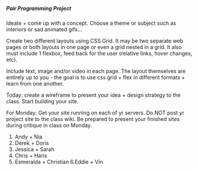 ##### Pair Programming Project
Ideate + come up with a concept. Choose a theme or subject such as interiors or sad animated gifs...

Create two different layouts using CSS Grid. It may be two separate web pages or both layouts in one page or even a grid nested in a grid. It also must include 1 flexbox, feed back for the user (relative links, hover changes, etc).

Include text, image and/or video in each page. The layout themselves are entirely up to you - the goal is to use css grid + flex in different formats + learn from one another.

Today: create a wireframe to present your idea + design strategy to the class. Start building your site.

For Monday: Get your site running on each of yr servers. Do NOT post yr project site to the class wiki. Be prepared to present your finished sites during critique in class on Monday.

1. Andy + Nia
2. Derek + Doris
3. Jessica + Sarah
4. Chris + Haris
5. Esmeralda + Christian
6.Eddie + Vin
